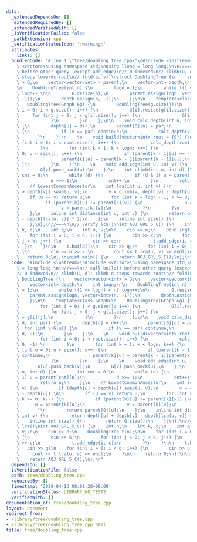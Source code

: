 ```yaml
---
data:
  _extendedDependsOn: []
  _extendedRequiredBy: []
  _extendedVerifiedWith: []
  _isVerificationFailed: false
  _pathExtension: cpp
  _verificationStatusIcon: ':warning:'
  attributes:
    links: []
  bundledCode: "#line 1 \"tree/doubling_tree.cpp\"\n#include <iostream>\n#include\
    \ <vector>\nusing namespace std;\nusing llong = long long;\n\n//===\n// call build()\
    \ before other query (except add_edge)\n// 0-indexed\n// climb(u, d): climb d\
    \ steps towards root\n// fold(u, v):\nstruct DoublingTree {\n    vector<vector<int>\
    \ > G;\n    vector<vector<int> > parent;\n    vector<int> depth;\n    int logn;\n\
    \n    DoublingTree(int n) {\n        logn = 1;\n        while ((1 << logn) < n)\
    \ logn++;\n\n        G.resize(n);\n        parent.assign(logn, vector<int>(n,\
    \ -1));\n        depth.assign(n, -1);\n    };\n\n    template<class Graph>\n \
    \   DoublingTree(Graph &g) {\n        DoublingTree(g.size());\n        for (int\
    \ i = 0; i < g.size(); i++) {\n            G[i].resize(g[i].size());\n       \
    \     for (int j = 0; j < g[i].size(); j++) {\n                G[i][j] = g[i][j];\n\
    \            }\n        }\n    };\n\n    void calc_depth(int u, int d, int par)\
    \ {\n        depth[u] = d++;\n        parent[0][u] = par;\n        for (int v:G[u])\
    \ {\n            if (v == par) continue;\n            calc_depth(v, d, u);\n \
    \       }\n    };\n    \n    void build(vector<int> root = {0}) {\n        for\
    \ (int i = 0; i < root.size(); i++) {\n            calc_depth(root[i], 0, -1);\n\
    \        }\n        for (int k = 1; k < logn; k++) {\n            for (int u =\
    \ 0; u < size(); u++) {\n                if (parent[k - 1][u] == -1) continue;\n\
    \                parent[k][u] = parent[k - 1][parent[k - 1][u]];\n           \
    \ }\n        }\n    };\n    \n    void add_edge(int u, int v) {\n        G[u].push_back(v);\n\
    \        G[v].push_back(u);\n    };\n    int climb(int u, int d) {\n        int\
    \ cnt = 0;\n        while (d) {\n            if (d & 1) u = parent[cnt][u];\n\
    \            d >>= 1;\n            cnt++;\n        }\n        return u;\n    };\n\
    \    // LowestCommonAncestor\n    int lca(int u, int v) {\n        if (depth[u]\
    \ > depth[v]) swap(u, v);\n        v = climb(v, depth[v] - depth[u]);\n\n    \
    \    if (u == v) return u;\n        for (int k = logn - 1; k >= 0; k--) {\n  \
    \          if (parent[k][u] != parent[k][v]) {\n                u = parent[k][u];\n\
    \                v = parent[k][v];\n            }\n        }\n        return parent[0][u];\n\
    \    };\n    inline int distance(int u, int v) {\n        return depth[u] + depth[v]\
    \ - depth[lca(u, v)] * 2;\n    };\n    inline int size() {\n        return G.size();\n\
    \    };\n};\n//===\n\n// verify lca()\nint AOJ_GRL_5_C() {\n    int n;\n    int\
    \ k, c;\n    int q;\n    int u, v;\n\n    cin >> n;\n    DoublingTree t(n);\n\n\
    \    for (int i = 0; i < n; i++) {\n        cin >> k;\n        for (int j = 0;\
    \ j < k; j++) {\n            cin >> c;\n            t.add_edge(i, c);\n      \
    \  }\n    }\n\n    t.build();\n    cin >> q;\n    for (int i = 0; i < q; i++)\
    \ {\n        cin >> u >> v;\n        cout << t.lca(u, v) << endl;\n    }\n\n \
    \   return 0;\n};\n\nint main() {\n    return AOJ_GRL_5_C();\n};\n"
  code: "#include <iostream>\n#include <vector>\nusing namespace std;\nusing llong\
    \ = long long;\n\n//===\n// call build() before other query (except add_edge)\n\
    // 0-indexed\n// climb(u, d): climb d steps towards root\n// fold(u, v):\nstruct\
    \ DoublingTree {\n    vector<vector<int> > G;\n    vector<vector<int> > parent;\n\
    \    vector<int> depth;\n    int logn;\n\n    DoublingTree(int n) {\n        logn\
    \ = 1;\n        while ((1 << logn) < n) logn++;\n\n        G.resize(n);\n    \
    \    parent.assign(logn, vector<int>(n, -1));\n        depth.assign(n, -1);\n\
    \    };\n\n    template<class Graph>\n    DoublingTree(Graph &g) {\n        DoublingTree(g.size());\n\
    \        for (int i = 0; i < g.size(); i++) {\n            G[i].resize(g[i].size());\n\
    \            for (int j = 0; j < g[i].size(); j++) {\n                G[i][j]\
    \ = g[i][j];\n            }\n        }\n    };\n\n    void calc_depth(int u, int\
    \ d, int par) {\n        depth[u] = d++;\n        parent[0][u] = par;\n      \
    \  for (int v:G[u]) {\n            if (v == par) continue;\n            calc_depth(v,\
    \ d, u);\n        }\n    };\n    \n    void build(vector<int> root = {0}) {\n\
    \        for (int i = 0; i < root.size(); i++) {\n            calc_depth(root[i],\
    \ 0, -1);\n        }\n        for (int k = 1; k < logn; k++) {\n            for\
    \ (int u = 0; u < size(); u++) {\n                if (parent[k - 1][u] == -1)\
    \ continue;\n                parent[k][u] = parent[k - 1][parent[k - 1][u]];\n\
    \            }\n        }\n    };\n    \n    void add_edge(int u, int v) {\n \
    \       G[u].push_back(v);\n        G[v].push_back(u);\n    };\n    int climb(int\
    \ u, int d) {\n        int cnt = 0;\n        while (d) {\n            if (d &\
    \ 1) u = parent[cnt][u];\n            d >>= 1;\n            cnt++;\n        }\n\
    \        return u;\n    };\n    // LowestCommonAncestor\n    int lca(int u, int\
    \ v) {\n        if (depth[u] > depth[v]) swap(u, v);\n        v = climb(v, depth[v]\
    \ - depth[u]);\n\n        if (u == v) return u;\n        for (int k = logn - 1;\
    \ k >= 0; k--) {\n            if (parent[k][u] != parent[k][v]) {\n          \
    \      u = parent[k][u];\n                v = parent[k][v];\n            }\n \
    \       }\n        return parent[0][u];\n    };\n    inline int distance(int u,\
    \ int v) {\n        return depth[u] + depth[v] - depth[lca(u, v)] * 2;\n    };\n\
    \    inline int size() {\n        return G.size();\n    };\n};\n//===\n\n// verify\
    \ lca()\nint AOJ_GRL_5_C() {\n    int n;\n    int k, c;\n    int q;\n    int u,\
    \ v;\n\n    cin >> n;\n    DoublingTree t(n);\n\n    for (int i = 0; i < n; i++)\
    \ {\n        cin >> k;\n        for (int j = 0; j < k; j++) {\n            cin\
    \ >> c;\n            t.add_edge(i, c);\n        }\n    }\n\n    t.build();\n \
    \   cin >> q;\n    for (int i = 0; i < q; i++) {\n        cin >> u >> v;\n   \
    \     cout << t.lca(u, v) << endl;\n    }\n\n    return 0;\n};\n\nint main() {\n\
    \    return AOJ_GRL_5_C();\n};\n"
  dependsOn: []
  isVerificationFile: false
  path: tree/doubling_tree.cpp
  requiredBy: []
  timestamp: '2020-04-13 08:01:28+09:00'
  verificationStatus: LIBRARY_NO_TESTS
  verifiedWith: []
documentation_of: tree/doubling_tree.cpp
layout: document
redirect_from:
- /library/tree/doubling_tree.cpp
- /library/tree/doubling_tree.cpp.html
title: tree/doubling_tree.cpp
---
```

